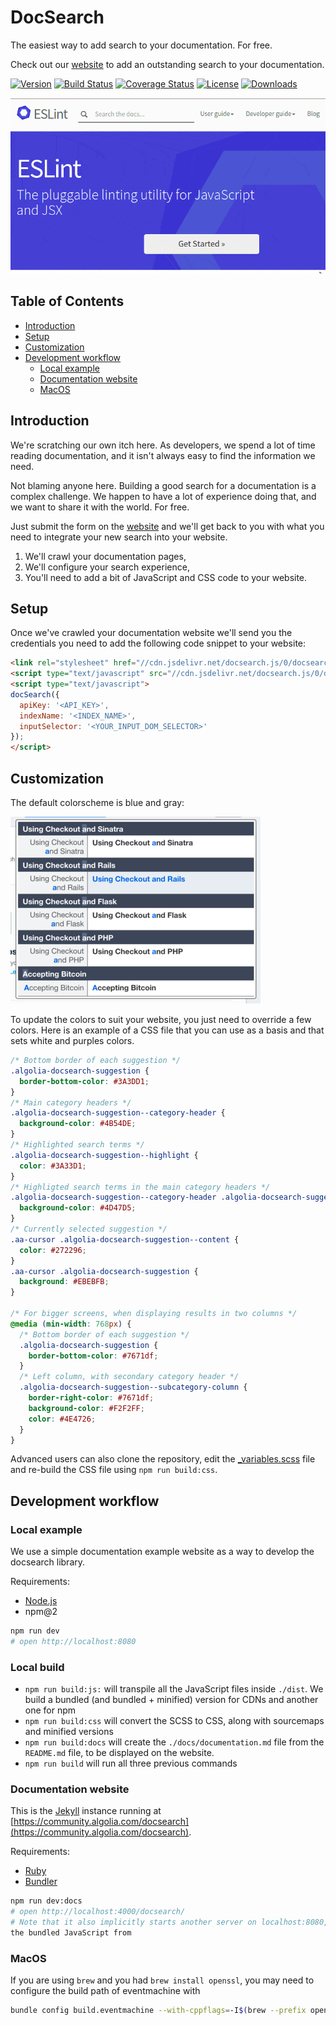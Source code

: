 # DocSearch

The easiest way to add search to your documentation. For free.

Check out our [website][3] to add an outstanding search to your documentation.

[![Version][version-svg]][package-url] [![Build Status][travis-svg]][travis-url] [![Coverage Status][coveralls-svg]][coveralls-url] [![License][license-image]][license-url] [![Downloads][downloads-image]][downloads-url]

[version-svg]: https://img.shields.io/npm/v/docsearch.js.svg?style=flat-square
[package-url]: https://npmjs.org/package/docsearch.js
[travis-svg]: https://img.shields.io/travis/algolia/docsearch/master.svg?style=flat-square
[travis-url]: https://travis-ci.org/algolia/docsearch
[coveralls-svg]: https://img.shields.io/coveralls/algolia/docsearch/master.svg?style=flat-square
[coveralls-url]: https://coveralls.io/github/algolia/docsearch?branch=docs%2Fbadges
[license-image]: http://img.shields.io/badge/license-MIT-green.svg?style=flat-square
[license-url]: LICENSE
[downloads-image]: https://img.shields.io/npm/dm/docsearch.js.svg?style=flat-square
[downloads-url]: http://npm-stat.com/charts.html?package=docsearch.js
[docsearch-website]: https://community.algolia.com/docsearch/?utm_medium=social-owned&utm_source=GitHub&utm_campaign=docsearch%20repository
[docsearch-website-docs]: https://community.algolia.com/docsearch/documentation/?utm_medium=social-owned&utm_source=GitHub&utm_campaign=docsearch%20repository

![Eslint][4]

<!-- START doctoc generated TOC please keep comment here to allow auto update -->
<!-- DON'T EDIT THIS SECTION, INSTEAD RE-RUN doctoc TO UPDATE -->
## Table of Contents

- [Introduction][5]
- [Setup][6]
- [Customization][7]
- [Development workflow][8]
  - [Local example][9]
  - [Documentation website][10]
  - [MacOS][11]

<!-- END doctoc generated TOC please keep comment here to allow auto update -->

<!-- START documentation.md -->

## Introduction

We're scratching our own itch here. As developers, we spend a lot of time reading documentation, and it isn't always easy to find the information we need.

Not blaming anyone here. Building a good search for a documentation is a complex challenge. We happen to have a lot of experience doing that, and we want to share it with the world. For free.

Just submit the form on the [website][12] and we'll get back to you with what you need to integrate your new search into your website.

 1. We'll crawl your documentation pages,
 2. We'll configure your search experience,
 3. You'll need to add a bit of JavaScript and CSS code to your website.

## Setup

Once we've crawled your documentation website we'll send you the credentials you need to add the following code snippet to your website:

```html
<link rel="stylesheet" href="//cdn.jsdelivr.net/docsearch.js/0/docsearch.min.css" />
<script type="text/javascript" src="//cdn.jsdelivr.net/docsearch.js/0/docsearch.min.js"></script>
<script type="text/javascript">
docSearch({
  apiKey: '<API_KEY>',
  indexName: '<INDEX_NAME>',
  inputSelector: '<YOUR_INPUT_DOM_SELECTOR>'
});
</script>
```

## Customization

The default colorscheme is blue and gray:

![Default colorscheme][13]

To update the colors to suit your website, you just need to override a few
colors. Here is an example of a CSS file that you can use as a basis and that
sets white and purples colors.

```css
/* Bottom border of each suggestion */
.algolia-docsearch-suggestion {
  border-bottom-color: #3A3DD1;
}
/* Main category headers */
.algolia-docsearch-suggestion--category-header {
  background-color: #4B54DE;
}
/* Highlighted search terms */
.algolia-docsearch-suggestion--highlight {
  color: #3A33D1;
}
/* Highligted search terms in the main category headers */
.algolia-docsearch-suggestion--category-header .algolia-docsearch-suggestion--highlight  {
  background-color: #4D47D5;
}
/* Currently selected suggestion */
.aa-cursor .algolia-docsearch-suggestion--content {
  color: #272296;
}
.aa-cursor .algolia-docsearch-suggestion {
  background: #EBEBFB;
}

/* For bigger screens, when displaying results in two columns */
@media (min-width: 768px) {
  /* Bottom border of each suggestion */
  .algolia-docsearch-suggestion {
    border-bottom-color: #7671df;
  }
  /* Left column, with secondary category header */
  .algolia-docsearch-suggestion--subcategory-column {
    border-right-color: #7671df;
    background-color: #F2F2FF;
    color: #4E4726;
  }
}
```

Advanced users can also clone the repository, edit the [_variables.scss][14]
file and re-build the CSS file using `npm run build:css`.

<!-- END documentation.md -->

## Development workflow

### Local example

We use a simple documentation example website as a way to develop the docsearch library.

Requirements:
- [Node.js][17]
- npm@2

```sh
npm run dev
# open http://localhost:8080
```

### Local build

- `npm run build:js:` will transpile all the JavaScript files inside `./dist`.
  We build a bundled (and bundled + minified) version for CDNs and another one
  for npm
- `npm run build:css` will convert the SCSS to CSS, along with sourcemaps and
  minified versions
- `npm run build:docs` will create the `./docs/documentation.md` file from the
  `README.md` file, to be displayed on the website.
- `npm run build` will run all three previous commands

### Documentation website

This is the [Jekyll][18] instance running at [https://community.algolia.com/docsearch](https://community.algolia.com/docsearch).

Requirements:
- [Ruby][19]
- [Bundler][20]

```sh
npm run dev:docs
# open http://localhost:4000/docsearch/
# Note that it also implicitly starts another server on localhost:8080, to load
the bundled JavaScript from
```

### MacOS

If you are using `brew` and you had `brew install openssl`, you may need to configure the build path of eventmachine with

```sh
bundle config build.eventmachine --with-cppflags=-I$(brew --prefix openssl)/include
```


[1]: https://travis-ci.org/algolia/docsearch.svg?branch=master
[2]: https://badge.fury.io/js/docsearch.js.svg
[3]: https://community.algolia.com/docsearch/
[4]: ./docs/img/showcase/example-eslint.gif
[5]: #introduction
[6]: #setup
[7]: #customization
[8]: #development-workflow
[9]: #local-example
[10]: #documentation-website
[11]: #macos
[12]: https://community.algolia.com/docsearch/
[13]: ./docs/img/default-colorscheme.png
[14]: https://github.com/algolia/docsearch/blob/master/src/styles/_variables.scss
[15]: https://github.com/algolia/docsearch/blob/master/dev/docsearch-styling.css
[16]: https://github.com/algolia/docsearch/blob/master/src/styles/_variables.scss
[17]: https://nodejs.org/en/
[18]: https://jekyllrb.com/
[19]: https://www.ruby-lang.org/en/
[20]: http://bundler.io/
